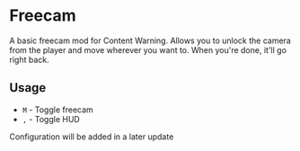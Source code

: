 # Freecam
A basic freecam mod for Content Warning. Allows you to unlock the camera from the player and move wherever you want to. When you're done, it'll go right back.

## Usage
- `M` - Toggle freecam
- `,` - Toggle HUD

Configuration will be added in a later update